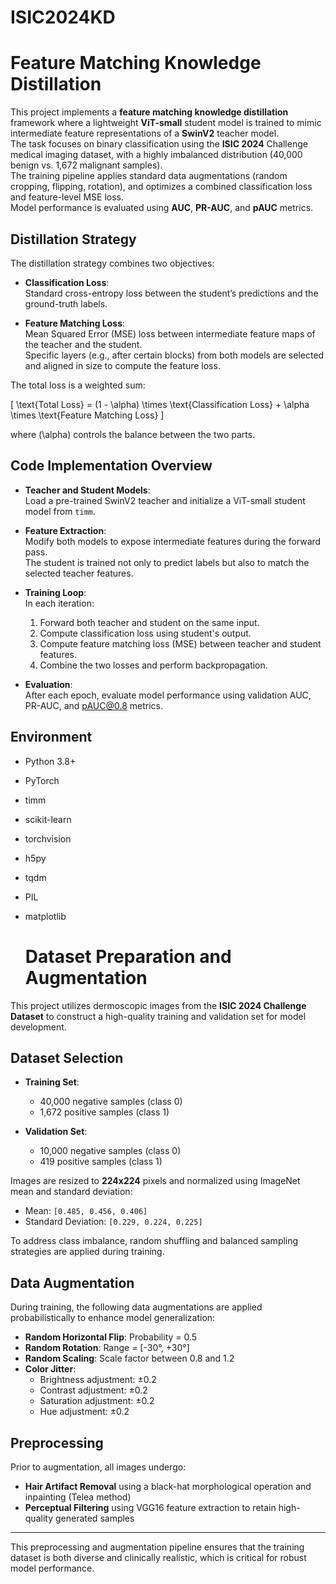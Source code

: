# ISIC2024KD

# Feature Matching Knowledge Distillation

This project implements a **feature matching knowledge distillation** framework where a lightweight **ViT-small** student model is trained to mimic intermediate feature representations of a **SwinV2** teacher model.  
The task focuses on binary classification using the **ISIC 2024** Challenge medical imaging dataset, with a highly imbalanced distribution (40,000 benign vs. 1,672 malignant samples).  
The training pipeline applies standard data augmentations (random cropping, flipping, rotation), and optimizes a combined classification loss and feature-level MSE loss.  
Model performance is evaluated using **AUC**, **PR-AUC**, and **pAUC** metrics.

## Distillation Strategy

The distillation strategy combines two objectives:

- **Classification Loss**:  
  Standard cross-entropy loss between the student’s predictions and the ground-truth labels.
  
- **Feature Matching Loss**:  
  Mean Squared Error (MSE) loss between intermediate feature maps of the teacher and the student.  
  Specific layers (e.g., after certain blocks) from both models are selected and aligned in size to compute the feature loss.

The total loss is a weighted sum:

\[
\text{Total Loss} = (1 - \alpha) \times \text{Classification Loss} + \alpha \times \text{Feature Matching Loss}
\]

where \(\alpha\) controls the balance between the two parts.

## Code Implementation Overview

- **Teacher and Student Models**:  
  Load a pre-trained SwinV2 teacher and initialize a ViT-small student model from `timm`.

- **Feature Extraction**:  
  Modify both models to expose intermediate features during the forward pass.  
  The student is trained not only to predict labels but also to match the selected teacher features.

- **Training Loop**:  
  In each iteration:
  1. Forward both teacher and student on the same input.
  2. Compute classification loss using student's output.
  3. Compute feature matching loss (MSE) between teacher and student features.
  4. Combine the two losses and perform backpropagation.

- **Evaluation**:  
  After each epoch, evaluate model performance using validation AUC, PR-AUC, and pAUC@0.8 metrics.

## Environment
- Python 3.8+
- PyTorch
- timm
- scikit-learn
- torchvision
- h5py
- tqdm
- PIL
- matplotlib

  # Dataset Preparation and Augmentation

This project utilizes dermoscopic images from the **ISIC 2024 Challenge Dataset** to construct a high-quality training and validation set for model development.

## Dataset Selection

- **Training Set**:
  - 40,000 negative samples (class 0)
  - 1,672 positive samples (class 1)

- **Validation Set**:
  - 10,000 negative samples (class 0)
  - 419 positive samples (class 1)

Images are resized to **224x224** pixels and normalized using ImageNet mean and standard deviation:
- Mean: `[0.485, 0.456, 0.406]`
- Standard Deviation: `[0.229, 0.224, 0.225]`

To address class imbalance, random shuffling and balanced sampling strategies are applied during training.

## Data Augmentation

During training, the following data augmentations are applied probabilistically to enhance model generalization:

- **Random Horizontal Flip**: Probability = 0.5
- **Random Rotation**: Range = [-30°, +30°]
- **Random Scaling**: Scale factor between 0.8 and 1.2
- **Color Jitter**:
  - Brightness adjustment: ±0.2
  - Contrast adjustment: ±0.2
  - Saturation adjustment: ±0.2
  - Hue adjustment: ±0.2

## Preprocessing

Prior to augmentation, all images undergo:
- **Hair Artifact Removal** using a black-hat morphological operation and inpainting (Telea method)
- **Perceptual Filtering** using VGG16 feature extraction to retain high-quality generated samples

---

This preprocessing and augmentation pipeline ensures that the training dataset is both diverse and clinically realistic, which is critical for robust model performance.
